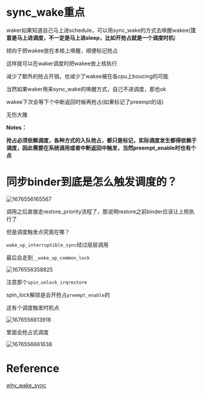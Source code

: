# sync_wake重点
waker如果知道自己马上进schedule，可以用sync_wake的方式去唤醒wakee(**注意是马上进调度，不一定是马上进sleep，比如开抢占就是一个调度时机**)

倾向于把wakee放在本核上唤醒，顺便标记抢占

这样就可以在waker调度时把wakee放上核执行

减少了额外的抢占开销，也减少了wakee被在各cpu上boucing的可能

当然如果waker用来sync_wake的唤醒方式，自己不进调度，那也ok

wakee下次会等下个中断返回时候再抢占(如果标记了preempt的话)

无伤大雅

**Notes：**

**抢占必须依赖调度，各种方式的入队抢占，都只是标记，实际调度发生都得依赖于调度，因此需要在系统调用或者中断返回中触发，当然preempt_enable时也有个点**

# 同步binder到底是怎么触发调度的？
![1676556165567](https://user-images.githubusercontent.com/31315527/219385760-3539c94a-b402-4f4e-bd96-dff1ef8081ed.png)

调用之后直接走restore_priority流程了，那说明restore之前binder应该让上核执行了

但是调度触发点究竟在哪？

`wake_up_interruptible_sync`经过层层调用

最后会走到`__wake_up_common_lock`

![1676556358825](https://user-images.githubusercontent.com/31315527/219386577-fc3b103e-59ad-482b-97f0-54d9e606a3d8.png)

注意那个`spin_unlock_irqrestore`

spin_lock解锁是会开抢占`preempt_enable`的

这有个调度触发时机点

![1676556613918](https://user-images.githubusercontent.com/31315527/219387584-8cb48ddc-2f8c-4d44-8d72-c98510999c62.png)

里面会抢占式调度

![1676556661638](https://user-images.githubusercontent.com/31315527/219387780-ecc506d6-7ee4-4cff-ba8f-dabf0daf6bc3.png)


# Reference
[why_wake_sync](https://stackoverflow.com/questions/16201468/purpose-of-wake-up-sync-wake-up-interruptible-sync-in-the-linux-kernel)
